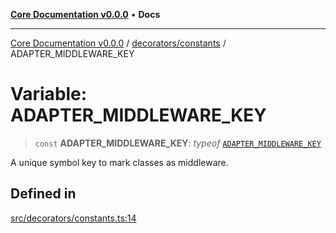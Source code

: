 [**Core Documentation v0.0.0**](../../../README.md) • **Docs**

***

[Core Documentation v0.0.0](../../../modules.md) / [decorators/constants](../README.md) / ADAPTER\_MIDDLEWARE\_KEY

# Variable: ADAPTER\_MIDDLEWARE\_KEY

> `const` **ADAPTER\_MIDDLEWARE\_KEY**: *typeof* [`ADAPTER_MIDDLEWARE_KEY`](ADAPTER_MIDDLEWARE_KEY.md)

A unique symbol key to mark classes as middleware.

## Defined in

[src/decorators/constants.ts:14](https://github.com/stonemjs/core/blob/65be5a9387baf469de681455799e33a2688aa3c9/src/decorators/constants.ts#L14)
